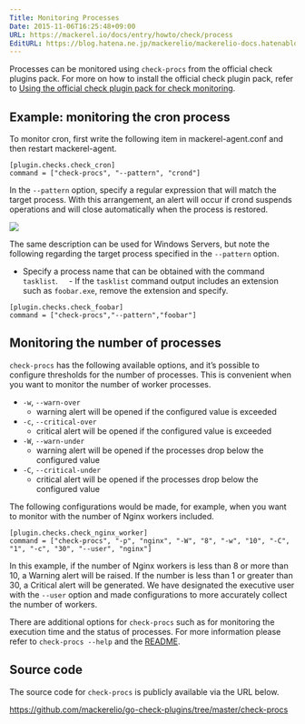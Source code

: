```yaml
---
Title: Monitoring Processes
Date: 2015-11-06T16:25:48+09:00
URL: https://mackerel.io/docs/entry/howto/check/process
EditURL: https://blog.hatena.ne.jp/mackerelio/mackerelio-docs.hatenablog.mackerel.io/atom/entry/6653458415127142653
---
```


Processes can be monitored using `check-procs` from the official check plugins pack. For more on how to install the official check plugin pack, refer to [Using the official check plugin pack for check monitoring](https://mackerel.io/docs/entry/howto/mackerel-check-plugins).

## Example: monitoring the cron process

To monitor cron, first write the following item in mackerel-agent.conf and then restart mackerel-agent.

```config
[plugin.checks.check_cron]
command = ["check-procs", "--pattern", "crond"]
```

In the `--pattern` option, specify a regular expression that will match the target process. With this arrangement, an alert will occur if crond suspends operations and will close automatically when the process is restored.

![](https://cdn-ak.f.st-hatena.com/images/fotolife/m/mackerelio/20151105/20151105163711.png)

The same description can be used for Windows Servers, but note the following regarding the target process specified in the `--pattern` option.

- Specify a process name that can be obtained with the command `tasklist`.
    - If the `tasklist` command output includes an extension such as `foobar.exe`, remove the extension and specify.

```config
[plugin.checks.check_foobar]
command = ["check-procs","--pattern","foobar"]
```

## Monitoring the number of processes

`check-procs` has the following available options, and it’s possible to configure thresholds for the number of processes. This is convenient when you want to monitor the number of worker processes.

- `-w`, `--warn-over`
  - warning alert will be opened if the configured value is exceeded
- `-c`, `--critical-over`
  - critical alert will be opened if the configured value is exceeded
- `-W`, `--warn-under`
  - warning alert will be opened if the processes drop below the configured value
- `-C`, `--critical-under`
  - critical alert will be opened if the processes drop below the configured value

The following configurations would be made, for example, when you want to monitor with the number of Nginx workers included.

    [plugin.checks.check_nginx_worker]
    command = ["check-procs", "-p", "nginx", "-W", "8", "-w", "10", "-C", "1", "-c", "30", "--user", "nginx"]

In this example, if the number of Nginx workers is less than 8 or more than 10, a Warning alert will be raised. If the number is less than 1 or greater than 30, a Critical alert will be generated. We have designated the executive user with the `--user` option and made configurations to more accurately collect the number of workers.

There are additional options for `check-procs` such as for monitoring the execution time and the status of processes. For more information please refer to `check-procs --help` and the [README](https://github.com/mackerelio/go-check-plugins/blob/master/check-procs/README.md).

## Source code

The source code for `check-procs` is publicly available via the URL below.

<https://github.com/mackerelio/go-check-plugins/tree/master/check-procs>
